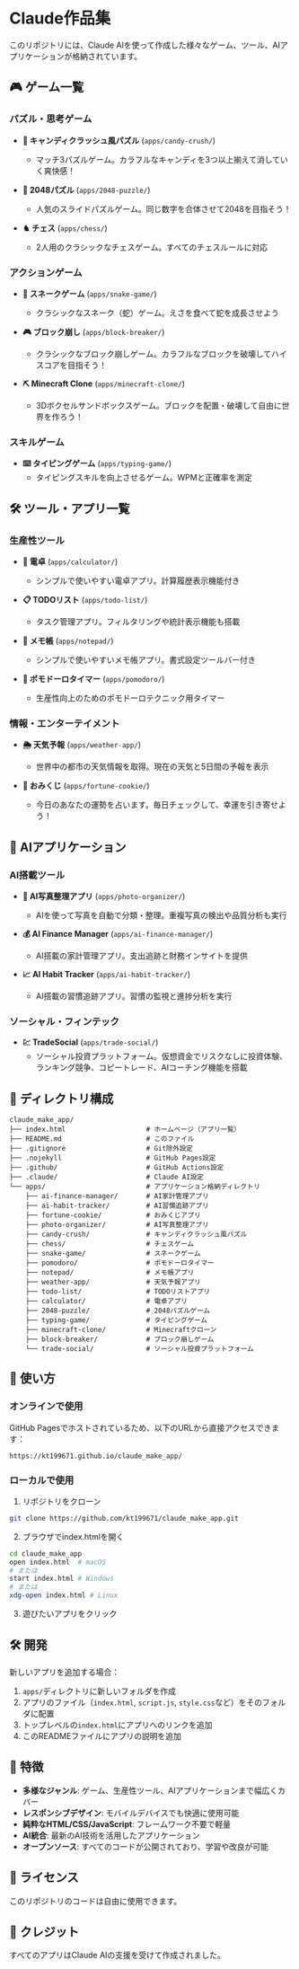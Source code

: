 # Claude作品集

このリポジトリには、Claude AIを使って作成した様々なゲーム、ツール、AIアプリケーションが格納されています。

## 🎮 ゲーム一覧

### パズル・思考ゲーム
- **🍬 キャンディクラッシュ風パズル** (`apps/candy-crush/`)
  - マッチ3パズルゲーム。カラフルなキャンディを3つ以上揃えて消していく爽快感！
  
- **🔢 2048パズル** (`apps/2048-puzzle/`)
  - 人気のスライドパズルゲーム。同じ数字を合体させて2048を目指そう！
  
- **♞ チェス** (`apps/chess/`)
  - 2人用のクラシックなチェスゲーム。すべてのチェスルールに対応

### アクションゲーム
- **🐍 スネークゲーム** (`apps/snake-game/`)
  - クラシックなスネーク（蛇）ゲーム。えさを食べて蛇を成長させよう
  
- **🎮 ブロック崩し** (`apps/block-breaker/`)
  - クラシックなブロック崩しゲーム。カラフルなブロックを破壊してハイスコアを目指そう！
  
- **⛏️ Minecraft Clone** (`apps/minecraft-clone/`)
  - 3Dボクセルサンドボックスゲーム。ブロックを配置・破壊して自由に世界を作ろう！

### スキルゲーム
- **⌨️ タイピングゲーム** (`apps/typing-game/`)
  - タイピングスキルを向上させるゲーム。WPMと正確率を測定

## 🛠️ ツール・アプリ一覧

### 生産性ツール
- **🧮 電卓** (`apps/calculator/`)
  - シンプルで使いやすい電卓アプリ。計算履歴表示機能付き
  
- **📋 TODOリスト** (`apps/todo-list/`)
  - タスク管理アプリ。フィルタリングや統計表示機能も搭載
  
- **📝 メモ帳** (`apps/notepad/`)
  - シンプルで使いやすいメモ帳アプリ。書式設定ツールバー付き
  
- **🍅 ポモドーロタイマー** (`apps/pomodoro/`)
  - 生産性向上のためのポモドーロテクニック用タイマー

### 情報・エンターテイメント
- **🌦️ 天気予報** (`apps/weather-app/`)
  - 世界中の都市の天気情報を取得。現在の天気と5日間の予報を表示
  
- **🥠 おみくじ** (`apps/fortune-cookie/`)
  - 今日のあなたの運勢を占います。毎日チェックして、幸運を引き寄せよう！

## 🤖 AIアプリケーション

### AI搭載ツール
- **📸 AI写真整理アプリ** (`apps/photo-organizer/`)
  - AIを使って写真を自動で分類・整理。重複写真の検出や品質分析も実行
  
- **💰 AI Finance Manager** (`apps/ai-finance-manager/`)
  - AI搭載の家計管理アプリ。支出追跡と財務インサイトを提供
  
- **📈 AI Habit Tracker** (`apps/ai-habit-tracker/`)
  - AI搭載の習慣追跡アプリ。習慣の監視と進捗分析を実行

### ソーシャル・フィンテック
- **💹 TradeSocial** (`apps/trade-social/`)
  - ソーシャル投資プラットフォーム。仮想資金でリスクなしに投資体験、ランキング競争、コピートレード、AIコーチング機能を搭載

## 📁 ディレクトリ構成

```
claude_make_app/
├── index.html                    # ホームページ（アプリ一覧）
├── README.md                     # このファイル
├── .gitignore                    # Git除外設定
├── .nojekyll                     # GitHub Pages設定
├── .github/                      # GitHub Actions設定
├── .claude/                      # Claude AI設定
└── apps/                         # アプリケーション格納ディレクトリ
    ├── ai-finance-manager/       # AI家計管理アプリ
    ├── ai-habit-tracker/         # AI習慣追跡アプリ
    ├── fortune-cookie/           # おみくじアプリ
    ├── photo-organizer/          # AI写真整理アプリ
    ├── candy-crush/              # キャンディクラッシュ風パズル
    ├── chess/                    # チェスゲーム
    ├── snake-game/               # スネークゲーム
    ├── pomodoro/                 # ポモドーロタイマー
    ├── notepad/                  # メモ帳アプリ
    ├── weather-app/              # 天気予報アプリ
    ├── todo-list/                # TODOリストアプリ
    ├── calculator/               # 電卓アプリ
    ├── 2048-puzzle/              # 2048パズルゲーム
    ├── typing-game/              # タイピングゲーム
    ├── minecraft-clone/          # Minecraftクローン
    ├── block-breaker/            # ブロック崩しゲーム
    └── trade-social/             # ソーシャル投資プラットフォーム
```

## 🚀 使い方

### オンラインで使用
GitHub Pagesでホストされているため、以下のURLから直接アクセスできます：
```
https://kt199671.github.io/claude_make_app/
```

### ローカルで使用
1. リポジトリをクローン
```bash
git clone https://github.com/kt199671/claude_make_app.git
```

2. ブラウザでindex.htmlを開く
```bash
cd claude_make_app
open index.html  # macOS
# または
start index.html # Windows
# または
xdg-open index.html # Linux
```

3. 遊びたいアプリをクリック

## 🛠 開発

新しいアプリを追加する場合：

1. `apps/`ディレクトリに新しいフォルダを作成
2. アプリのファイル（`index.html`, `script.js`, `style.css`など）をそのフォルダに配置
3. トップレベルの`index.html`にアプリへのリンクを追加
4. このREADMEファイルにアプリの説明を追加

## 🎯 特徴

- **多様なジャンル**: ゲーム、生産性ツール、AIアプリケーションまで幅広くカバー
- **レスポンシブデザイン**: モバイルデバイスでも快適に使用可能
- **純粋なHTML/CSS/JavaScript**: フレームワーク不要で軽量
- **AI統合**: 最新のAI技術を活用したアプリケーション
- **オープンソース**: すべてのコードが公開されており、学習や改良が可能

## 📝 ライセンス

このリポジトリのコードは自由に使用できます。

## 🤖 クレジット

すべてのアプリはClaude AIの支援を受けて作成されました。